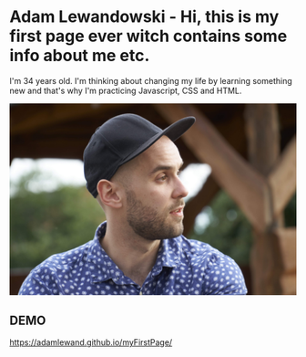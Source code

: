 # Adam Lewandowski - Hi, this is my first page ever witch contains some info about me etc.

I'm 34 years old. I'm thinking about changing my life by learning something new and that's why I'm practicing Javascript, CSS and HTML.

![Adam Lewandowski](image/Adam.jpg)

## DEMO

https://adamlewand.github.io/myFirstPage/
